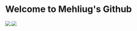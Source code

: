 # Welcome to Mehliug's Github

<a href="https://github.com/anuraghazra/github-readme-stats">
  <img align="center" src="https://github-readme-stats.vercel.app/api?username=Mehliug&count_private=true&show_icons=true&include_all_commits=true&hide_border=true&hide_title=false&theme=!radical" />
</a>
<a href="https://github.com/anuraghazra/github-readme-stats">
  <img align="center" src="https://github-readme-stats.vercel.app/api/top-langs/?username=Liam-Nothing&langs_count=3&hide_title=true&hide_border=true&theme=!radical" />
</a>
